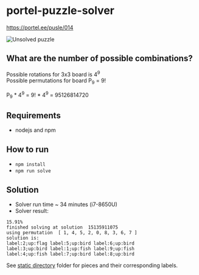 # portel-puzzle-solver

https://portel.ee/pusle/014  

![Unsolved puzzle](static/puzzle.png "Unsolved puzzle")

## What are the number of possible combinations?

Possible rotations for 3x3 board is 4<sup>9</sup>  
Possible permutations for board P<sub>9</sub> = 9!

P<sub>9</sub> * 4<sup>9</sup> = 9! * 4<sup>9</sup> = 95126814720

## Requirements
* nodejs and npm

## How to run 
* ```npm install```
* ```npm run solve```

## Solution

* Solver run time ~ 34 minutes (i7-8650U)  
* Solver result:  
```
15.91%
finished solving at solution  15135911075
using permutation  [ 1, 4, 5, 2, 0, 8, 3, 6, 7 ]
solution is:
label:2;up:flag label:5;up:bird label:6;up:bird
label:3;up:bird label:1;up:fish label:9;up:fish
label:4;up:fish label:7;up:bird label:8;up:bird

```

See [static directory](static) folder for pieces and their corresponding labels.
